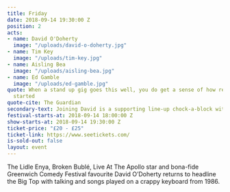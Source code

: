 ```yaml
---
title: Friday
date: 2018-09-14 19:30:00 Z
position: 2
acts:
- name: David O'Doherty
  image: "/uploads/david-o-doherty.jpg"
- name: Tim Key
  image: "/uploads/tim-key.jpg"
- name: Aisling Bea
  image: "/uploads/aisling-bea.jpg"
- name: Ed Gamble
  image: "/uploads/ed-gamble.jpg"
quote: When a stand up gig goes this well, you do get a sense of how religions are
  started
quote-cite: The Guardian
secondary-text: Joining David is a supporting line-up chock-a-block with greatness including cult poet/comic, Taskmaster and Alan Partridge star Tim Key, 8 Out Of 10 Cats team captain Aisling Bea and Mock The Week’s plucky scamp Ed Gamble as host.
festival-starts-at: 2018-09-14 18:00:00 Z
show-starts-at: 2018-09-14 19:30:00 Z
ticket-price: "£20 - £25"
ticket-link: https://www.seetickets.com/
is-sold-out: false
layout: event
---
```


The Lidle Enya, Broken Bublé, Live At The Apollo star and bona-fide Greenwich Comedy Festival favourite David O’Doherty returns to headline the Big Top with talking and songs played on a crappy keyboard from 1986.